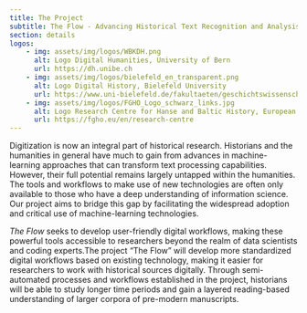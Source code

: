 ```yaml
---
title: The Project
subtitle: The Flow - Advancing Historical Text Recognition and Analysis
section: details
logos:
    - img: assets/img/logos/WBKDH.png
      alt: Logo Digital Humanities, University of Bern
      url: https://dh.unibe.ch
    - img: assets/img/logos/bielefeld_en_transparent.png
      alt: Logo Digital History, Bielefeld University
      url: https://www.uni-bielefeld.de/fakultaeten/geschichtswissenschaft/abteilung/arbeitsbereiche/digital-history/
    - img: assets/img/logos/FGHO_Logo_schwarz_links.jpg
      alt: Logo Research Centre for Hanse and Baltic History, European Hansemuseum Lübeck
      url: https://fgho.eu/en/research-centre
---
```

Digitization is now an integral part of historical research. Historians and the humanities in general have much to gain from advances in machine-learning approaches that can transform text processing capabilities. However, their full potential remains largely untapped within the humanities. The tools and workflows to make use of new technologies are often only available to those who have a deep understanding of information science. Our project aims to bridge this gap by facilitating the widespread adoption and critical use of machine-learning technologies.

*The Flow* seeks to develop user-friendly digital workflows, making these powerful tools accessible to researchers beyond the realm of data scientists and coding experts.The project “The Flow” will develop more standardized digital workflows based on existing technology, making it easier for researchers to work with historical sources digitally. Through semi-automated processes and workflows established in the project, historians will be able to study longer time periods and gain a layered reading-based understanding of larger corpora of pre-modern manuscripts.